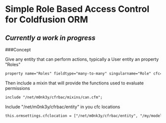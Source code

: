 Simple Role Based Access Control for Coldfusion ORM
===================================================

_Currently a work in progress_
------------------------------

###Concept

Give any entity that can perform actions, typically a User entity an property "Roles" 
	
```Coldfusion
property name="Roles" fieldtype="many-to-many" singularname="Role" cfc="net.m0nk3y.cfrbac.entity.Role" linktable="tests_UserRoles"; 
```

Then include a mixin that will provide the functions used to evaluate permissions

```coldfusion
include "/net/m0nk3y/cfrbac/mixins/can.cfm"; 
```

Include "/net/m0nk3y/cfrbac/entity" in you cfc locations

```coldfusion
this.ormsettings.cfclocation = ["/net/m0nk3y/cfrbac/entity", "/my/model/cfcs"]
```




